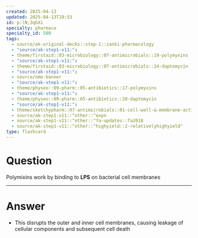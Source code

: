 ```yaml
---
created: 2025-04-13
updated: 2025-04-13T10:53
id: p:lN;3qbXi
specialty: pharmaco
specialty_id: 509
tags:
  - source/ak-original-decks::step-1::zanki-pharmacology
  - "source/ak-step1-v11:": 
  - theme/firstaid::03-microbiology::07-antimicrobials::19-polymyxins
  - "source/ak-step1-v11:": 
  - theme/firstaid::03-microbiology::07-antimicrobials::24-daptomycin
  - "source/ak-step1-v11:": 
  - source/ome-banner
  - "source/ak-step1-v11:": 
  - theme/physeo::09-pharm::05-antibiotics::17-polymyxins
  - "source/ak-step1-v11:": 
  - theme/physeo::09-pharm::05-antibiotics::20-daptomycin
  - "source/ak-step1-v11:": 
  - theme/sketchypharm::07-antimicrobials::01-cell-wall-&-membrane-active-antibiotics::08-daptomycin::zanki-extra
  - source/ak-step1-v11::^other::^expn
  - source/ak-step1-v11::^other::^fa-updates::fa2018
  - source/ak-step1-v11::^other::^highyield::2-relativelyhighyield"
type: flashcard
---
```


# Question
Polymixins work by binding to **LPS** on bacterial cell membranes

---

# Answer
- This disrupts the outer and inner cell membranes, causing leakage of cellular components and subsequent cell death